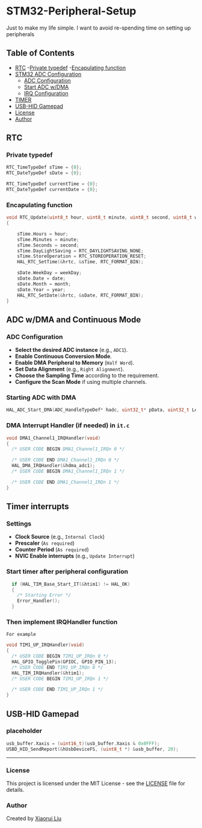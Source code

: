 # STM32-Peripheral-Setup
Just to make my life simple. I want to avoid re-spending time on setting up peripherals

## Table of Contents
- [RTC](#RTC)
  -[Private typedef](#Private-typedef)
  -[Encapulating function](#Encapulating-function)
- [STM32 ADC Configuration](#adc-wdma-and-continuous-mode)
  - [ADC Configuration](#adc-configuration)
  - [Start ADC w/DMA](#Starting-ADC-with-DMA)
  - [IRQ Configuration](#DMA-Interrupt-Handler-(if-needed)-in-it.c)
- [TIMER](#Timer-interrupts)
- [USB-HID Gamepad](#USB-HID-Gamepad)
- [License](#License)
- [Author](#author)

## RTC
### Private typedef
```c
RTC_TimeTypeDef sTime = {0};
RTC_DateTypeDef sDate = {0};

RTC_TimeTypeDef currentTime = {0};
RTC_DateTypeDef currentDate = {0};
```
### Encapulating function
```c
void RTC_Update(uint8_t hour, uint8_t minute, uint8_t second, uint8_t weekDay, uint8_t date, uint8_t month, uint8_t year)
{

    sTime.Hours = hour;
    sTime.Minutes = minute;
    sTime.Seconds = second;
    sTime.DayLightSaving = RTC_DAYLIGHTSAVING_NONE;
    sTime.StoreOperation = RTC_STOREOPERATION_RESET;
    HAL_RTC_SetTime(&hrtc, &sTime, RTC_FORMAT_BIN);

    sDate.WeekDay = weekDay;
    sDate.Date = date;
    sDate.Month = month;
    sDate.Year = year;
    HAL_RTC_SetDate(&hrtc, &sDate, RTC_FORMAT_BIN);
}
```

## ADC w/DMA and Continuous Mode 

### ADC Configuration
- **Select the desired ADC instance** (e.g., `ADC1`).
- **Enable Continuous Conversion Mode**.
- **Enable DMA Peripheral to Memory** (`Half Word`).
- **Set Data Alignment** (e.g., `Right Alignment`).
- **Choose the Sampling Time** according to the requirement.
- **Configure the Scan Mode** if using multiple channels.

### Starting ADC with DMA
```c
HAL_ADC_Start_DMA(ADC_HandleTypeDef* hadc, uint32_t* pData, uint32_t Length);
```

### DMA Interrupt Handler (if needed) in `it.c`
```c
void DMA1_Channel1_IRQHandler(void)
{
  /* USER CODE BEGIN DMA1_Channel1_IRQn 0 */

  /* USER CODE END DMA1_Channel1_IRQn 0 */
  HAL_DMA_IRQHandler(&hdma_adc1);
  /* USER CODE BEGIN DMA1_Channel1_IRQn 1 */

  /* USER CODE END DMA1_Channel1_IRQn 1 */
}
```

## Timer interrupts
### Settings
- **Clock Source** (e.g., `Internal Clock`)
- **Prescaler** (`As required`)
- **Counter Period** (`As required`)
- **NVIC Enable interrupts** (e.g., `Update Interrupt`)
### Start timer after peripheral configuration
```c
  if (HAL_TIM_Base_Start_IT(&htim1) != HAL_OK)
  {
    /* Starting Error */
    Error_Handler();
  }
```
### Then implement IRQHandler function
`For example`
```c
void TIM1_UP_IRQHandler(void)
{
  /* USER CODE BEGIN TIM1_UP_IRQn 0 */
  HAL_GPIO_TogglePin(GPIOC, GPIO_PIN_13);
  /* USER CODE END TIM1_UP_IRQn 0 */
  HAL_TIM_IRQHandler(&htim1);
  /* USER CODE BEGIN TIM1_UP_IRQn 1 */

  /* USER CODE END TIM1_UP_IRQn 1 */
}
```

## USB-HID Gamepad
### placeholder
```c
usb_buffer.Xaxis = (uint16_t)(usb_buffer.Xaxis & 0x0FFF);
USBD_HID_SendReport(&hUsbDeviceFS, (uint8_t *) &usb_buffer, 20);
```
---
### License
This project is licensed under the MIT License - see the [LICENSE](LICENSE) file for details.

### Author
Created by [Xiaorui Liu](https://github.com/MCUxiaorui)
